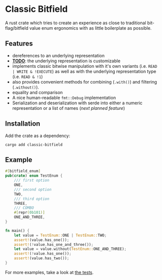 # Classic Bitfield
A rust crate which tries to create an experience as close to traditional
bit-flag/bitfield value enum ergonomics with as little boilerplate as possible.

## Features
 - dereferences to an underlying representation
 - [**TODO**](https://github.com/dscottboggs/rust-classic-bitfield/issues/1): the underlying representation is customizable
 - implements classic bitwise manipulation with it's own variants (i.e.
   `READ | WRITE & !EXECUTE`) as well as with the underlying representation
   type (i.e. `READ & !1`)
 - also provides convenient methods for combining (`.with()`) and filtering
   (`.without()`).
 - equality and comparison
 - A nice human-readable `fmt::Debug` implementation
 - Serialization and deserialization with serde into either a numeric
   representation or a list of names (*next planned feature*)

## Installation
Add the crate as a dependency:
~~~console
cargo add classic-bitfield
~~~

## Example

```rust
#[bitfield_enum]
pub(crate) enum TestEnum {
    /// first option
    ONE,
    /// second option
    TWO,
    /// third option
    THREE,
    /// COMBO
    #[repr(0b101)]
    ONE_AND_THREE,
}

fn main() {
    let value = TestEnum::ONE | TestEnum::TWO;
    assert!(value.has_one());
    assert!(!value.has_one_and_three());
    let value = value.without(TestEnum::ONE_AND_THREE);
    assert!(!value.has_one());
    assert!(value.has_two());
}
```

For more examples, take a look at [the tests](`classic-bitfield-test/src/main.rs`).